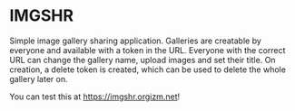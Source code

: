 IMGSHR
======

Simple image gallery sharing application. Galleries are creatable by everyone
and available with a token in the URL. Everyone with the correct URL can change
the gallery name, upload images and set their title. On creation, a delete
token is created, which can be used to delete the whole gallery later on.

You can test this at https://imgshr.orgizm.net!
